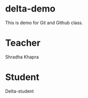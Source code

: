 # delta-demo
This is demo for Git and Github class.

# Teacher
Shradha Khapra

# Student
 Delta-student